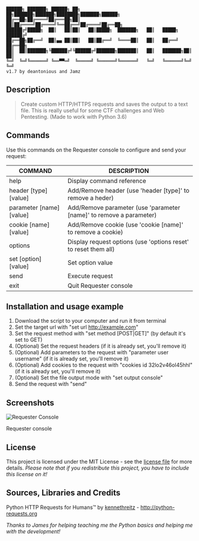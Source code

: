 
    ██████╗ ███████╗ ██████╗ ██╗   ██╗███████╗███████╗████████╗███████╗██████╗
    ██╔══██╗██╔════╝██╔═══██╗██║   ██║██╔════╝██╔════╝╚══██╔══╝██╔════╝██╔══██╗
    ██████╔╝█████╗  ██║   ██║██║   ██║█████╗  ███████╗   ██║   █████╗  ██████╔╝
    ██╔══██╗██╔══╝  ██║▄▄ ██║██║   ██║██╔══╝  ╚════██║   ██║   ██╔══╝  ██╔══██╗
    ██║  ██║███████╗╚██████╔╝╚██████╔╝███████╗███████║   ██║   ███████╗██║  ██║
    ╚═╝  ╚═╝╚══════╝ ╚══▀▀═╝  ╚═════╝ ╚══════╝╚══════╝   ╚═╝   ╚══════╝╚═╝  ╚═╝
    v1.7 by deantonious and Jamz
      
## Description

> Create custom HTTP/HTTPS requests and saves the output to a text file. This is really useful for some CTF challenges and Web Pentesting. (Made to work with Python 3.6)

## Commands

Use this commands on the Requester console to configure and send your request:

COMMAND                         | DESCRIPTION
--------------------------      | -------------
help                            |  Display command reference
header \[type\] \[value\]       |  Add/Remove header (use 'header \[type\]' to remove a heder)
parameter \[name\] \[value\]    |  Add/Remove parameter (use 'parameter \[name\]' to remove a parameter)
cookie \[name\] \[value\]    	|  Add/Remove cookie (use 'cookie \[name\]' to remove a cookie)
options                         |  Display request options (use 'options reset' to reset them all)
set \[option\] \[value\]   	|  Set option value
send                            |  Execute request
exit                            |  Quit Requester console
	
## Installation and usage example

1. Download the script to your computer and run it from terminal
2. Set the target url with "set url http://example.com"
3. Set the request method with "set method [POST|GET]" (by default it's set to GET)
4. (Optional) Set the request headers (if it is already set, you'll remove it)
5. (Optional) Add parameters to the request with "parameter user username" (if it is already set, you'll remove it)
6. (Optional) Add cookies to the request with "cookies id 32lo2v46ol45hhl" (if it is already set, you'll remove it)
7. (Optional) Set the file output mode with "set output console"
8. Send the request with "send"

## Screenshots

![Requester Console](https://deantonious.es/content/images/requester.png)

Requester console 

## License

This project is licensed under the MIT License - see the [license file](LICENSE) for more details. _Please note that if you redistribute this project, you have to include this license on it!_

## Sources, Libraries and Credits

Python HTTP Requests for Humans™ by [kennethreitz](https://github.com/kennethreitz/requests) - http://python-requests.org

*Thanks to James for helping teaching me the Python basics and helping me with the development!*
